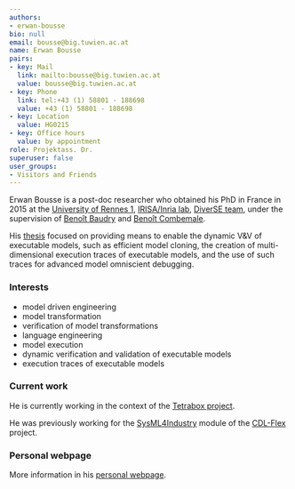 ```yaml
---
authors:
- erwan-bousse
bio: null
email: bousse@big.tuwien.ac.at
name: Erwan Bousse
pairs:
- key: Mail
  link: mailto:bousse@big.tuwien.ac.at
  value: bousse@big.tuwien.ac.at
- key: Phone
  link: tel:+43 (1) 58801 - 188698
  value: +43 (1) 58801 - 188698
- key: Location
  value: HG0215
- key: Office hours
  value: by appointment
role: Projektass. Dr.
superuser: false
user_groups:
- Visitors and Friends
---
```


Erwan Bousse is a post-doc researcher who obtained his PhD in France in 2015 at the [University of Rennes 1](https://www.univ-rennes1.fr/english), [IRISA/Inria lab](http://www.irisa.fr/en), [DiverSE team](http://diverse.irisa.fr/), under the supervision of [Benoît Baudry](http://people.rennes.inria.fr/Benoit.Baudry/) and [Benoît Combemale](http://people.irisa.fr/Benoit.Combemale/).

His [thesis](https://hal.inria.fr/tel-01238005) focused on providing means to enable the dynamic V&amp;V of executable models, such as efficient model cloning, the creation of multi-dimensional execution traces of executable models, and the use of such traces for advanced model omniscient debugging.

### Interests

*   model driven engineering
*   model transformation
*   verification of model transformations
*   language engineering
*   model execution
*   dynamic verification and validation of executable models
*   execution traces of executable models

### Current work

He is currently working in the context of the [Tetrabox project](http://modeltransformation.net/tetrabox/).

He was previously working for the [SysML4Industry](http://www.sysml4industry.org/) module of the [CDL-Flex](http://cdl.ifs.tuwien.ac.at/) project.

### Personal webpage

More information in his [personal webpage](http://people.irisa.fr/Erwan.Bousse/).